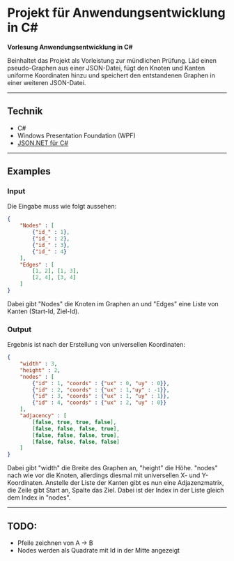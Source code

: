 # Projekt für Anwendungsentwicklung in C# 
**Vorlesung Anwendungsentwicklung in C#**

Beinhaltet das Projekt als Vorleistung zur mündlichen Prüfung.
Läd einen pseudo-Graphen aus einer JSON-Datei, fügt den Knoten und Kanten uniforme Koordinaten hinzu und speichert den entstandenen Graphen in einer weiteren JSON-Datei.

---

## Technik
* C#
* Windows Presentation Foundation (WPF)
* [JSON.NET für C#](https://www.newtonsoft.com/json)

---

## Examples

### Input
Die Eingabe muss wie folgt aussehen:
```json
{
	"Nodes" : [
		{"id_" : 1},
		{"id_" : 2},
		{"id_" : 3},
		{"id_" : 4}
	],
	"Edges" : [
		[1, 2], [1, 3],
		[2, 4], [3, 4]
	]
}
```

Dabei gibt "Nodes" die Knoten im Graphen an und "Edges" eine Liste von Kanten (Start-Id, Ziel-Id).

### Output
Ergebnis ist nach der Erstellung von universellen Koordinaten:
```json
{
    "width" : 3,
    "height" : 2,
    "nodes" : [
        {"id" : 1, "coords" : {"ux" : 0, "uy" : 0}},
        {"id" : 2, "coords" : {"ux" : 1,"uy" : -1}},
        {"id" : 3, "coords" : {"ux" : 1, "uy" : 1}},
        {"id" : 4, "coords" : {"ux" : 2, "uy" : 0}}
    ],
    "adjacency" : [
        [false, true, true, false],
        [false, false, false, true],
        [false, false, false, true],
        [false, false, false, false]
    ]
}
```

Dabei gibt "width" die Breite des Graphen an, "height" die Höhe.
"nodes" nach wie vor die Knoten, allerdings diesmal mit universellen X- und Y-Koordinaten.
Anstelle der Liste der Kanten gibt es nun eine Adjazenzmatrix, die Zeile gibt Start an, Spalte das Ziel.
Dabei ist der Index in der Liste gleich dem Index in "nodes".

---

## TODO:
* Pfeile zeichnen von A -> B
* Nodes werden als Quadrate mit Id in der Mitte angezeigt 
